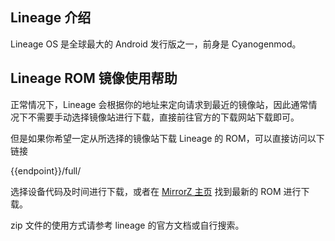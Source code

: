 ## Lineage 介绍

Lineage OS 是全球最大的 Android 发行版之一，前身是 Cyanogenmod。

## Lineage ROM 镜像使用帮助

正常情况下，Lineage 会根据你的地址来定向请求到最近的镜像站，因此通常情况下不需要手动选择镜像站进行下载，直接前往官方的下载网站下载即可。

但是如果你希望一定从所选择的镜像站下载 Lineage 的 ROM，可以直接访问以下链接

<tmpl>
{{endpoint}}/full/
</tmpl>

选择设备代码及时间进行下载，或者在 [MirrorZ 主页](https://mirrorz.org/os/LineageOS) 找到最新的 ROM 进行下载。

zip 文件的使用方式请参考 lineage 的官方文档或自行搜索。
